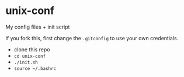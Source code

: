 # unix-conf
My config files + init script

If you fork this, first change the `.gitconfig` to use your own credentials.

- clone this repo
- `cd unix-conf`
- `./init.sh`
- `source ~/.bashrc`
